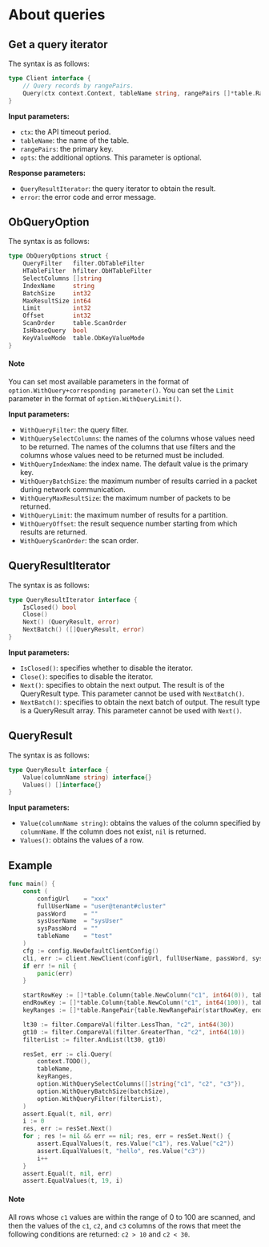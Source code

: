 # About queries

## Get a query iterator

The syntax is as follows:

```go
type Client interface {
    // Query records by rangePairs.
    Query(ctx context.Context, tableName string, rangePairs []*table.RangePair, opts ...option.ObQueryOption) (QueryResultIterator, error)
}
```

**Input parameters:**

* `ctx`: the API timeout period. 
* `tableName`: the name of the table. 
* `rangePairs`: the primary key. 
* `opts`: the additional options. This parameter is optional. 

**Response parameters:**

* `QueryResultIterator`: the query iterator to obtain the result. 
* `error`: the error code and error message. 

## ObQueryOption

The syntax is as follows:

```go
type ObQueryOptions struct {
    QueryFilter   filter.ObTableFilter
    HTableFilter  hfilter.ObHTableFilter
    SelectColumns []string
    IndexName     string
    BatchSize     int32
    MaxResultSize int64
    Limit         int32
    Offset        int32
    ScanOrder     table.ScanOrder
    IsHbaseQuery  bool
    KeyValueMode  table.ObKeyValueMode
}
```

<main id="notice" type='explain'>
  <h4>Note</h4>
  <p>You can set most available parameters in the format of <code>option.WithQuery+corresponding parameter()</code>. You can set the <code>Limit</code> parameter in the format of <code>option.WithQueryLimit()</code>.</p>
</main>

**Input parameters:**

* `WithQueryFilter`: the query filter. 
* `WithQuerySelectColumns`: the names of the columns whose values need to be returned. The names of the columns that use filters and the columns whose values need to be returned must be included. 
* `WithQueryIndexName`: the index name. The default value is the primary key. 
* `WithQueryBatchSize`: the maximum number of results carried in a packet during network communication. 
* `WithQueryMaxResultSize`: the maximum number of packets to be returned. 
* `WithQueryLimit`: the maximum number of results for a partition. 
* `WithQueryOffset`: the result sequence number starting from which results are returned. 
* `WithQueryScanOrder`: the scan order. 

## QueryResultIterator

The syntax is as follows:

```go
type QueryResultIterator interface {
    IsClosed() bool
    Close()
    Next() (QueryResult, error)
    NextBatch() ([]QueryResult, error)
}
```

**Input parameters:**

* `IsClosed()`: specifies whether to disable the iterator. 
* `Close()`: specifies to disable the iterator. 
* `Next()`: specifies to obtain the next output. The result is of the QueryResult type. This parameter cannot be used with `NextBatch()`. 
* `NextBatch()`: specifies to obtain the next batch of output. The result type is a QueryResult array. This parameter cannot be used with `Next()`. 

## QueryResult

The syntax is as follows:

```go
type QueryResult interface {
    Value(columnName string) interface{}
    Values() []interface{}
}
```

**Input parameters:**

* `Value(columnName string)`: obtains the values of the column specified by `columnName`. If the column does not exist, `nil` is returned. 
* `Values()`: obtains the values of a row. 

## Example

```go
func main() {
    const (
        configUrl    = "xxx"
        fullUserName = "user@tenant#cluster"
        passWord     = ""
        sysUserName  = "sysUser"
        sysPassWord  = ""
        tableName    = "test"
    )
    cfg := config.NewDefaultClientConfig()
    cli, err := client.NewClient(configUrl, fullUserName, passWord, sysUserName, sysPassWord, cfg)
    if err != nil {
        panic(err)
    }

    startRowKey := []*table.Column{table.NewColumn("c1", int64(0)), table.NewColumn("c2", table.Min)}
    endRowKey := []*table.Column{table.NewColumn("c1", int64(100)), table.NewColumn("c2", table.Max)}
    keyRanges := []*table.RangePair{table.NewRangePair(startRowKey, endRowKey)}

    lt30 := filter.CompareVal(filter.LessThan, "c2", int64(30))
    gt10 := filter.CompareVal(filter.GreaterThan, "c2", int64(10))
    filterList := filter.AndList(lt30, gt10)

    resSet, err := cli.Query(
        context.TODO(),
        tableName,
        keyRanges,
        option.WithQuerySelectColumns([]string{"c1", "c2", "c3"}),
        option.WithQueryBatchSize(batchSize),
        option.WithQueryFilter(filterList),
    )
    assert.Equal(t, nil, err)
    i := 0
    res, err := resSet.Next()
    for ; res != nil && err == nil; res, err = resSet.Next() {
        assert.EqualValues(t, res.Value("c1"), res.Value("c2"))
        assert.EqualValues(t, "hello", res.Value("c3"))
        i++
    }
    assert.Equal(t, nil, err)
    assert.EqualValues(t, 19, i)
```

<main id="notice" type='explain'>
  <h4>Note</h4>
  <p>All rows whose <code>c1</code> values are within the range of 0 to 100 are scanned, and then the values of the <code>c1</code>, <code>c2</code>, and <code>c3</code> columns of the rows that meet the following conditions are returned: <code>c2 > 10</code> and <code>c2 &lt; 30</code>. </p>
</main>
